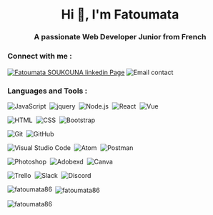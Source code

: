 <h1 align="center">Hi 👋, I'm Fatoumata</h1>

<h3 align="center">A passionate Web Developer Junior from French</h3>

<h3 align="left">Connect with me :</h3>
 
<a href="https://linkedin.com/in/https://www.linkedin.com/in/fatoumatasoukouna86/" target="blank"><img align="center" src="https://img.shields.io/badge/-linkedin-000B49?style=flat&logo=linkedin" alt="Fatoumata SOUKOUNA linkedin Page" /></a>
<img align="center" src="https://img.shields.io/badge/-soukounafatoumata86@gmail.com-000B49?style=flat&logo=gmail" alt="Email contact" />


<h3 align="left">Languages and Tools :</h3>

![JavaScript](https://img.shields.io/badge/-JavaScript-000B49?style=flat&logo=javascript)&nbsp;
![jquery](https://img.shields.io/badge/-Jquery-000B49?style=flat&logo=jquery&logoColor=0769ad)&nbsp;
![Node.js](https://img.shields.io/badge/-Node.js-000B49?style=flat&logo=node.js)&nbsp;
![React](https://img.shields.io/badge/-React-000B49?style=flat&logo=react)&nbsp;
![Vue](https://img.shields.io/badge/-Vue.js-000B49?style=flat&logo=Vue.js)&nbsp;

![HTML](https://img.shields.io/badge/-HTML-000B49?style=flat&logo=HTML5)&nbsp;
![CSS](https://img.shields.io/badge/-CSS-000B49?style=flat&logo=CSS3&logoColor=0078d7)&nbsp;
![Bootstrap](https://img.shields.io/badge/-Bootstrap-000B49?style=flat&logo=bootstrap)&nbsp;

![Git](https://img.shields.io/badge/-Git-000B49?style=flat&logo=git)&nbsp;
![GitHub](https://img.shields.io/badge/-GitHub-000B49?style=flat&logo=github)&nbsp;

![Visual Studio Code](https://img.shields.io/badge/-Visual%20Studio%20Code-000B49?style=flat&logo=visual-studio-code&logoColor=0078d7)&nbsp;
![Atom](https://img.shields.io/badge/-Atom-000B49?style=flat&logo=Atom&logoColor=90b061)&nbsp;
![Postman](https://img.shields.io/badge/-Postman-000B49?style=flat&logo=Postman)&nbsp;


![Photoshop](https://img.shields.io/badge/-Photoshop-000B49?style=flat&logo=adobe-photoshop)&nbsp;
![Adobexd](https://img.shields.io/badge/-Adobe%20XD-000B49?style=flat&logo=Adobexd)&nbsp;
![Canva](https://img.shields.io/badge/-Canva-000B49?style=flat&logo=Canva)&nbsp;

![Trello](https://img.shields.io/badge/-Trello-000B49?style=flat&logo=Trello&logoColor=264de4)&nbsp;
![Slack](https://img.shields.io/badge/-Slack-000B49?style=flat&logo=Slack)&nbsp;
![Discord](https://img.shields.io/badge/-Discord-000B49?style=flat&logo=Discord)&nbsp;



<p><img align="left" src="https://github-readme-stats.vercel.app/api/top-langs?username=fatoumata86&show_icons=true&theme=nightowl" alt="fatoumata86" /></p>

<p>&nbsp;<img align="center" src="https://github-readme-stats.vercel.app/api?username=fatoumata86&show_icons=true&theme=nightowl" alt="fatoumata86" /></p>

<p><img align="center" src="https://github-readme-streak-stats.herokuapp.com/?user=fatoumata86&theme=nightowl" alt="fatoumata86" /></p>
